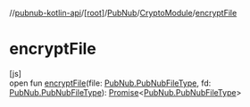//[pubnub-kotlin-api](../../../../index.md)/[[root]](../../index.md)/[PubNub](../index.md)/[CryptoModule](index.md)/[encryptFile](encrypt-file.md)

# encryptFile

[js]\
open fun [encryptFile](encrypt-file.md)(file: [PubNub.PubNubFileType](../-pub-nub-file-type/index.md), fd: [PubNub.PubNubFileType](../-pub-nub-file-type/index.md)): [Promise](https://kotlinlang.org/api/latest/jvm/stdlib/kotlin-stdlib/kotlin.js/-promise/index.html)&lt;[PubNub.PubNubFileType](../-pub-nub-file-type/index.md)&gt;
